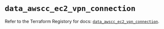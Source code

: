 # `data_awscc_ec2_vpn_connection`

Refer to the Terraform Registory for docs: [`data_awscc_ec2_vpn_connection`](https://registry.terraform.io/providers/hashicorp/awscc/0.70.0/docs/data-sources/ec2_vpn_connection).
